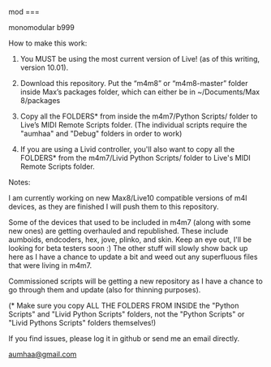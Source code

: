 mod ===

monomodular b999

How to make this work:

1) You MUST be using the most current version of Live! (as of this writing, version 10.01).

2) Download this repository.  Put the “m4m8” or “m4m8-master” folder
inside Max’s packages folder, which can either be in ~/Documents/Max 8/packages

3) Copy all the FOLDERS* from inside the m4m7/Python Scripts/ folder to Live’s MIDI Remote Scripts folder. 
(The individual scripts require the "aumhaa" and "Debug" folders in order to work)

4) If you are using a Livid controller, you'll also want to copy all the FOLDERS* from the 
m4m7/Livid Python Scripts/ folder to Live's MIDI Remote Scripts folder.

Notes:

I am currently working on new Max8/Live10 compatible versions of m4l devices, as they are finished I will push them to this repository.  

Some of the devices that used to be included in m4m7 (along with some new ones) are getting overhauled and republished. 
These include aumboids, endcoders, hex, jove, plinko, and skin.  Keep an eye out, I'll be looking for beta testers soon :)
The other stuff will slowly show back up here as I have a chance to update a bit and weed out any superfluous files that were living in m4m7.

Commissioned scripts will be getting a new repository as I have a chance to go through them and update (also for thinning purposes).

(* Make sure you copy ALL THE FOLDERS FROM INSIDE the "Python Scripts" and "Livid Python Scripts" folders, not the "Python Scripts" or "Livid Pythons Scripts" folders themselves!)

If you find issues, please log it in github or send me an email directly.

aumhaa@gmail.com
